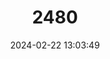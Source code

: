 ---
title: "2480"
category: "Balaenoptera bonaerensis"
draft: false
date: 2024-02-22 13:03:49
languages:
  Spanish; Castilian: ["Ballena Minke Antártica"]
  English: ["Antarctic Minke Whale"]
---